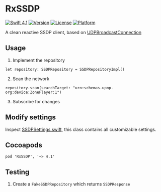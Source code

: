 # RxSSDP

[![Swift 4.1](https://img.shields.io/badge/swift-4.1-orange.svg?style=flat)](https://swift.org)
[![Version](https://img.shields.io/cocoapods/v/RxSSDP.svg?style=flat)](http://cocoapods.org/pods/RxSSDP)
[![License](https://img.shields.io/cocoapods/l/RxSSDP.svg?style=flat)](http://cocoapods.org/pods/RxSSDP)
[![Platform](https://img.shields.io/cocoapods/p/RxSSDP.svg?style=flat)](http://cocoapods.org/pods/RxSSDP)

A clean reactive SSDP client, based on [UDPBroadcastConnection](https://github.com/gunterhager/UDPBroadcastConnection)

## Usage

1) Implement the repository

```
let repository: SSDPRepository = SSDPRepositoryImpl()
```

2) Scan the network

```
repository.scan(searchTarget: "urn:schemas-upnp-org:device:ZonePlayer:1")
```

3) Subscribe for changes


## Modify settings
    
Inspect [SSDPSettings.swift](RxSSDP/SSDPSettings.swift), this class contains all customizable settings.

## Cocoapods

```
pod 'RxSSDP', '~> 4.1'
```


## Testing

1) Create a `FakeSSDPRepository` which returns `SSDPResponse`
